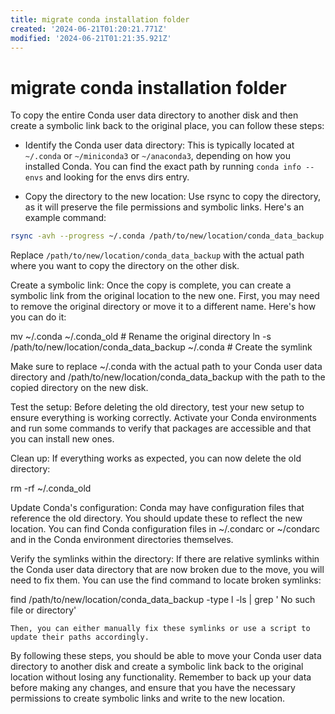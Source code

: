```yaml
---
title: migrate conda installation folder
created: '2024-06-21T01:20:21.771Z'
modified: '2024-06-21T01:21:35.921Z'
---
```


# migrate conda installation folder

To copy the entire Conda user data directory to another disk and then create a symbolic link back to the original place, you can follow these steps:

- Identify the Conda user data directory: This is typically located at `~/.conda` or `~/miniconda3` or `~/anaconda3`, depending on how you installed Conda. You can find the exact path by running `conda info --envs` and looking for the envs dirs entry.

- Copy the directory to the new location: Use rsync to copy the directory, as it will preserve the file permissions and symbolic links. Here's an example command:

```bash
rsync -avh --progress ~/.conda /path/to/new/location/conda_data_backup
```

Replace `/path/to/new/location/conda_data_backup` with the actual path where you want to copy the directory on the other disk.

Create a symbolic link: Once the copy is complete, you can create a symbolic link from the original location to the new one. First, you may need to remove the original directory or move it to a different name. Here's how you can do it:

mv ~/.conda ~/.conda_old  # Rename the original directory
ln -s /path/to/new/location/conda_data_backup ~/.conda  # Create the symlink

Make sure to replace ~/.conda with the actual path to your Conda user data directory and /path/to/new/location/conda_data_backup with the path to the copied directory on the new disk.

Test the setup: Before deleting the old directory, test your new setup to ensure everything is working correctly. Activate your Conda environments and run some commands to verify that packages are accessible and that you can install new ones.

Clean up: If everything works as expected, you can now delete the old directory:

rm -rf ~/.conda_old

Update Conda's configuration: Conda may have configuration files that reference the old directory. You should update these to reflect the new location. You can find Conda configuration files in ~/.condarc or ~/condarc and in the Conda environment directories themselves.

Verify the symlinks within the directory: If there are relative symlinks within the Conda user data directory that are now broken due to the move, you will need to fix them. You can use the find command to locate broken symlinks:

find /path/to/new/location/conda_data_backup -type l -ls | grep ' No such file or directory'

    Then, you can either manually fix these symlinks or use a script to update their paths accordingly.

By following these steps, you should be able to move your Conda user data directory to another disk and create a symbolic link back to the original location without losing any functionality. Remember to back up your data before making any changes, and ensure that you have the necessary permissions to create symbolic links and write to the new location.

